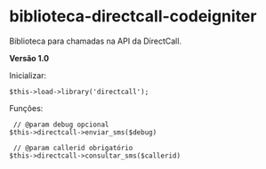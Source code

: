 biblioteca-directcall-codeigniter
=================================

Biblioteca para chamadas na API da DirectCall.

**Versão 1.0**


Inicializar:

    $this->load->library('directcall');

Funções:
    
     // @param debug opcional
    $this->directcall->enviar_sms($debug)

     // @param callerid obrigatório
    $this->directcall->consultar_sms($callerid) 
